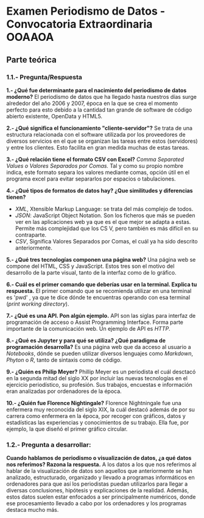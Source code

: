 # Examen Periodismo de Datos - Convocatoria Extraordinaria OOAAOA
## Parte teórica
### 1.1.- Pregunta/Respuesta
**1.- ¿Qué fue determinante para el nacimiento del periodismo de datos moderno?**
El periodismo de datos que ha llegado hasta nuestros días surge alrededor del año 2006 y 2007, época en la que se crea el momento perfecto para esto debido a la cantidad tan grande de software de código abierto existente, OpenData y HTML5.

**2.- ¿Qué significa el funcionamiento "cliente-servidor"?**
Se trata de una estructura relacionada con el software utilizada por los proveedores de diversos servicios en el que se organizan las tareas entre estos (servidores) y entre los clientes. Esto facilita en gran medida muchas de estas tareas.

**3.- ¿Qué relación tiene el formato CSV con Excel?**
*Comma Separated Values o Valores Separados por Comas.* Tal y como su propio nombre indica, este formato separa los valores mediante comas, opción útil en el programa excel para evitar separarlos por espacios o tabulaciones.

**4.- ¿Qué tipos de formatos de datos hay? ¿Que similitudes y diferencias tienen?**
- *XML*, Xtensible Markup Language: se trata del más complejo de todos.
- *JSON*: JavaScript Object Notation. Son los ficheros que más se pueden ver en las aplicaciones web ya que es el que mejor se adapta a estas. Permite más complejidad que los CS
   V, pero también es más difícil en su contraparte.
- *CSV*, Significa Valores Separados por Comas, el cuál ya ha sido descrito anteriormente.

**5.- ¿Qué tres tecnologías componen una página web?**
Una página web se compone del HTML, CSS y JavaScript. Estos tres son el motivo del desarrollo de la parte visual, tanto de la interfaz como de lo gráfico.

**6.- Cuál es el primer comando que deberías usar en la terminal. Explica tu respuesta.**
El primer comando que se recomienda utilizar en una terminal es 'pwd' , ya que te dice dónde te encuentras operando con esa terminal (*print working directory*).

**7.- ¿Qué es una API. Pon algún ejemplo.**
API son las siglas para interfaz de programación de acceso o Assist Programming Interface. Forma parte importante de la comunicación web. Un ejemplo de API es *HTTP*.

**8.- ¿Qué es Jupyter y para qué se utiliza? ¿Qué paradigma de programación desarrolla?**
Es una página web que da acceso al usuario a *Notebooks*, dónde se pueden utilizar diversos lenguajes como *Markdown*, *Phyton* o *R*, tanto de sintaxis como de código.

**9.- ¿Quién es Philip Meyer?**
Phillip Meyer es un periodista el cuál desctacó en la segunda mitad del siglo XX por incluir las nuevas tecnologías en el ejercicio periodístico, su profesión. Sus trabajos, encuestas e información eran analizadas por ordenadores de la época.

**10.- ¿Quién fue Florence Nightingale?**
Florence Nightningale fue una enfermera muy reconocida del siglo XIX, la cuál destacó además de por su carrera como enfermera en la época, por recoger con gráficos, datos y estadísticas las experiencias y conocimientos de su trabajo. Ella fue, por ejemplo, la que diseñó el primer gráfico circular.

### 1.2.- Pregunta a desarrollar:
**Cuando hablamos de periodismo o visualización de datos, ¿a qué datos nos referimos? Razona la respuesta.**
A los datos a los que nos referimos al hablar de la visualización de datos son aquellos que anteriormente se han analizado, estructurado, organizado y llevado a programas informáticos en ordenadores para que así los periodistas puedan utilizarlos para llegar a diversas conclusiones, hipótesis y explicaciones de la realidad. Además, estos datos suelen estar enfocados a ser principalmente numéricos, donde ese procesamiento llevado a cabo por los ordenadores y los programas destaca mucho más.
